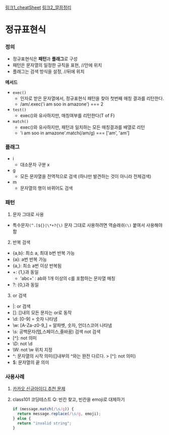 [링크1_cheatSheet](https://chrisjune-13837.medium.com/%EC%A0%95%EA%B7%9C%EC%8B%9D-%ED%8A%9C%ED%86%A0%EB%A6%AC%EC%96%BC-%EC%98%88%EC%A0%9C%EB%A5%BC-%ED%86%B5%ED%95%9C-cheatsheet-%EB%B2%88%EC%97%AD-61c3099cdca8)
[링크2\_깔끔정리](https://velog.io/@wkahd01/%EC%A0%95%EA%B7%9C-%ED%91%9C%ED%98%84%EC%8B%9D)

# 정규표현식

### 정의

- 정규표현식은 **패턴**과 **플래그**로 구성
- 패턴은 문자열의 일정한 규칙을 표현, //안에 위치
- 플래그는 검색 방식을 설정, //뒤에 위치

**메서드**

- `exec()`
  - 인자로 받은 문자열에서, 정규표현식 패턴을 찾아 첫번째 매칭 결과를 리턴한다.
  - /am/.exec('i am soo in amazone') === 2
- `test()`
  - exec()와 유사하지만, 매칭여부를 리턴한다(T of F)
- `match()`
  - exec()와 유사하지만, 패턴과 일치하는 모든 매칭결과를 배열로 리턴
  - 'i am soo in amazone'.match(/am/g) === ['am', 'am']

### 플래그

- i
  - 대소문자 구분 x
- g
  - 모든 문자열을 전역적으로 검색 (하나만 발견하는 것이 아니라 전체검색)
- m
  - 문자열의 행이 바뀌어도 검색

### 패턴

1. 문자 그대로 사용

- 특수문자`(^.[${}|\*+?{\)` 문자 그대로 사용하려면 역슬래쉬`(\)` 붙여서 사용해야함

2. 반복 검색

- {a,b}: 최소 a, 최대 b번 반복 가능
- {a}: a번 반복 가능
- {a,}: 최소 a번 이상 반복됨
- +: {1,}과 동일
  - 'abc+' : ab와 1개 이상의 c를 포함하는 문자열 매칭
- ?: {0,}과 동일

3. or 검색

- |: or 검색
- []: []내의 모든 문자는 or로 동작
- \d: [0-9] = 숫자 나타냄
- \w: [A-Za-z0-9_] = 알파벳, 숫자, 언더스코어 나타냄
- \s: 공백문자(탭,스페이스,줄바꿈) 검색
  not 검색
- [^]: not 의미
- \D: not \d
- \W: not \w
  위치 지정
- ^: 문자열의 시작 의미([]내부의 ^와는 완전 다르다. > [^]: not 의미)
- $: 문자열의 끝 의미

### 사용사례

1. [카카오 신규아이디 추천 문제](algorithm-playground/Programmers/level1/신규아이디추천.js)

2. class101 코딩테스트
   Q: 빈칸 찾고, 빈칸을 emoji로 대체하기

   ```js
   if (message.match(/\s/g)) {
     return message.replace(/\s/g, emoji);
   } else {
     return "invalid string";
   }
   ```
